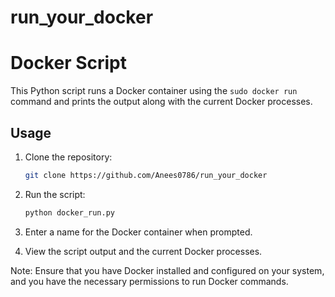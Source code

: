 # run_your_docker

# Docker Script

This Python script runs a Docker container using the `sudo docker run` command and prints the output along with the current Docker processes.

## Usage

1. Clone the repository:

    ```bash
    git clone https://github.com/Anees0786/run_your_docker
    ```

2. Run the script:

    ```bash
    python docker_run.py
    ```

3. Enter a name for the Docker container when prompted.

4. View the script output and the current Docker processes.

Note: Ensure that you have Docker installed and configured on your system, and you have the necessary permissions to run Docker commands.
